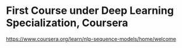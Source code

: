 # First Course under Deep Learning Specialization, Coursera

https://www.coursera.org/learn/nlp-sequence-models/home/welcome
